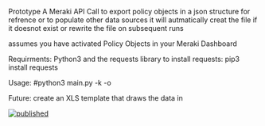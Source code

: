 Prototype
A Meraki API Call to export policy objects in a json structure for refrence or to populate other data sources
it will autmatically creat the file if it doesnot exist or rewrite the file on subsequent runs

assumes you have activated Policy Objects in your Meraki Dashboard

Requirments:
Python3 and the requests library
to install requests:
pip3 install requests

Usage:
#python3 main.py -k <apikey> -o <orgname>

Future:
create an XLS template that draws the data in

  
  
  
  [![published](https://static.production.devnetcloud.com/codeexchange/assets/images/devnet-published.svg)](https://developer.cisco.com/codeexchange/github/repo/johshea/export_Mpolicy_objects)
  
